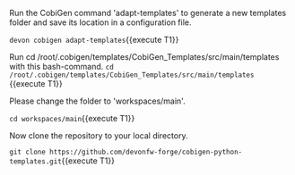 

Run the CobiGen command 'adapt-templates' to generate a new templates folder and save its location in a configuration file.

`devon cobigen adapt-templates`{{execute T1}}







Run cd /root/.cobigen/templates/CobiGen_Templates/src/main/templates with this bash-command.
`cd /root/.cobigen/templates/CobiGen_Templates/src/main/templates `{{execute T1}} 





Please change the folder to &#39;workspaces/main&#39;.

`cd workspaces/main`{{execute T1}}



Now clone the repository to your local directory.

`git clone https://github.com/devonfw-forge/cobigen-python-templates.git`{{execute T1}}

